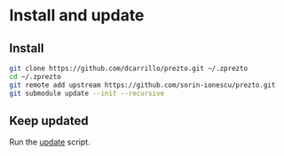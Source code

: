 
# Install and update

## Install

```bash
git clone https://github.com/dcarrillo/prezto.git ~/.zprezto
cd ~/.zprezto
git remote add upstream https://github.com/sorin-ionescu/prezto.git
git submodule update --init --recursive
```

## Keep updated

Run the [update](scripts/update_zprezto) script.
